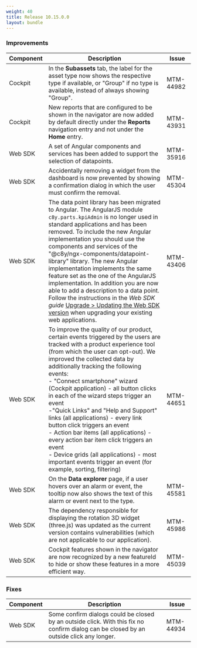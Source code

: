 ```yaml
---
weight: 40
title: Release 10.15.0.0
layout: bundle
---
```


<!--10.14.1.0 - 10.14.64.0-->

### Improvements

<div><table ><colgroup>
<col style="width: 15%;"><col style="width: 70%;"><col style="width: 15%;"></colgroup>
<thead><tr>
<th>
Component</th>
<th>
Description</th>
<th>
Issue</th>
</tr>
</thead><tbody>

<tr>
<td>
Cockpit</td>
<td>In the <b>Subassets</b> tab, the label for the asset type now shows the respective type if available, or "Group" if no type is available, instead of always showing "Group". </td>
<td>
MTM-44982</td>
</tr>


<tr>
<td>
Cockpit</td>
<td> New reports that are configured to be shown in the navigator are now added by default directly under the <b>Reports</b> navigation entry and not under the <b>Home</b> entry. </td>
<td>
MTM-43931</td>
</tr>

<tr>
<td>
Web SDK</td>
<td> A set of Angular components and services has been added to support the selection of datapoints. </td>
<td>
MTM-35916</td>
</tr>

<tr>
<td>
Web SDK</td>
<td> Accidentally removing a widget from the dashboard is now prevented by showing a confirmation dialog in which the user must confirm the removal. </td>
<td>
MTM-45304</td>
</tr>

<tr>
<td>
Web SDK</td>
<td> The data point library has been migrated to Angular. The AngularJS module <code>c8y.parts.kpiAdmin</code> is no longer used in standard applications and has been removed. To include the new Angular implementation you should use the components and services of the "@c8y/ngx-components/datapoint-library" library. The new Angular implementation implements the same feature set as the one of the AngularJS implementation. In addition you are now able to add a description to a data point. Follow the instructions in the <i>Web SDK guide</i> <a href="https://cumulocity.com/guides/10.15.0/web/upgrade/#update-to-an-newer-version/" class="no-ajaxy">Upgrade > Updating the Web SDK version<a/> when upgrading your existing web applications.</td>
<td>
MTM-43406</td>
</tr>

<tr>
<td>
Web SDK</td>
<td> To improve the quality of our product, certain events triggered by the users are tracked with a product experience tool (from which the user can opt-out). We improved the collected data by additionally tracking the following events:
<br>- "Connect smartphone" wizard (Cockpit application) - all button clicks in each of the wizard steps trigger an event
<br>-"Quick Links" and "Help and Support" links (all applications) - every link button click triggers an event
<br>- Action bar items (all applications) - every action bar item click triggers an event
<br>- Device grids (all applications) - most important events trigger an event (for example, sorting, filtering) </td>
<td>
MTM-44651</td>
</tr>

<tr>
<td>
Web SDK</td>
<td> On the <b>Data explorer</b> page, if a user hovers over an alarm or event, the tooltip now also shows the text of this alarm or event next to the type. </td>
<td>
MTM-45581</td>
</tr>

<tr>
<td>
Web SDK</td>
<td> The dependency responsible for displaying the rotation 3D widget (three.js) was updated as the current version contains vulnerabilities (which are not applicable to our application). </td>
<td>
MTM-45986</td>
</tr>

<tr>
<td>
Web SDK</td>
<td> Cockpit features shown in the navigator are now recognized by a new featureId to hide or show these features in a more efficient way. </td>
<td>
MTM-45039</td>
</tr>

</tbody></table></div>


### Fixes

<div><table ><colgroup>
<col style="width: 15%;"><col style="width: 70%;"><col style="width: 15%;"></colgroup>
<thead><tr>
<th>
Component</th>
<th>
Description</th>
<th>
Issue</th>
</tr>
</thead><tbody>

<td>
Web SDK</td>
<td> Some confirm dialogs could be closed by an outside click. With this fix no confirm dialog can be closed by an outside click any longer. </td>
<td>
MTM-44934</td>
</tr>

</tbody></table></div>
